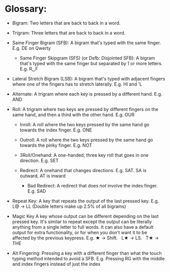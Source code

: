 # Glossary:
  
- Bigram: Two letters that are back to back in a word.

- Trigram: Three letters that are back to back in a word.

- Same Finger Bigram (SFB): A bigram that's typed with the same finger. E.g. DE on Qwerty

  - Same Finger Skipgram (SFS) (or Dsfb: Disjointed SFB): A bigram that's typed with the same finger but separated by 1 or more letters. E.g. R␣F

-  Lateral Stretch Bigram (LSB): A bigram that's typed with adjacent fingers where one of the fingers has to stretch laterally. E.g. HI and 'L

- Alternate: A trigram where each key is pressed by a different hand. E.g. AND

- Roll: A trigram where two keys are pressed by different fingers on the same hand, and then a third with the other hand. E.g. OUR

  - Inroll: A roll where the two keys pressed by the same hand go towards the index finger. E.g. ONE

  - Outroll: A roll where the two keys pressed by the same hand go towards the pinky finger. E.g. NOT

  - 3Roll/Onehand: A one-handed, three key roll that goes in one direction. E.g. SET

  - Redirect: A onehand that changes directions. E.g. SAT. SA is outward, AT is inward

    - Bad Redirect: A redirect that does *not* involve the index finger. E.g. SAD

- Repeat Key: A key that repeats the output of the last pressed key. E.g. L@ → LL (Double letters make up 2.5% of all bigrams)

- Magic Key A key whose output can be different depending on the last pressed key. It's similar to repeat except the output can be literally anything from a single letter to full words. It can also have a default output for extra functionality, or for when you don't want it to be affected by the previous keypress. E.g. ‎★ → Shift. ‎ ‎ L★ → LS. ‎ ‎ T★ → THE

- Alt Fingering: Pressing a key with a different finger than what the touch typing method intended to avoid a SFB. E.g. Pressing RG with the middle and index fingers instead of just the index
